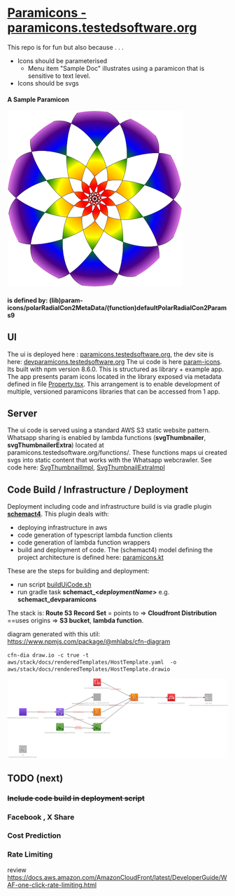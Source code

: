# [Paramicons - paramicons.testedsoftware.org](https://paramicons.testedsoftware.org/)

This repo is for fun but also because . . . 
- Icons should be parameterised
  -  Menu item "Sample Doc" illustrates using a paramicon that is sensitive to text level.
- Icons should be svgs

#### A Sample Paramicon
![](paramiconsample.svg)

#### is defined by: (lib)param-icons/polarRadialCon2MetaData/(function)defaultPolarRadialCon2Params9

## UI

The ui is deployed here : [paramicons.testedsoftware.org](https://paramicons.testedsoftware.org/), the dev site is here: [devparamicons.testedsoftware.org](https://devparamicons.testedsoftware.org/)
The ui code is here [param-icons](ui/param-icons). Its built with npm version 8.6.0.
This is structured as library + example app.  
The app presents param icons located in the library exposed via metadata defined in file [Property.tsx](ui/param-icons/src/iconz/Property.tsx). This arrangement is to enable development of multiple, versioned paramicons libraries that can be accessed from 1 app.

## Server
The ui code is served using a standard AWS S3 static website pattern.
Whatsapp sharing is enabled by lambda functions (**svgThumbnailer**, **svgThumbnailerExtra**) located at paramicons.testedsoftware.org/functions/.
These functions maps ui created svgs into static content that works with the Whatsapp webcrawler.
See code here:  [SvgThumbnailImpl](functions/src/main/kotlin/org/testedsoftware/paramicons/SvgThumbnailImpl.kt), [SvgThumbnailExtraImpl](functions/src/main/kotlin/org/testedsoftware/paramicons/SvgThumbnailExtraImpl.kt)

## Code Build / Infrastructure / Deployment

Deployment including code and infrastructure build is via gradle plugin [**schemact4**](https://github.com/typedpath/schemact4). 
This plugin deals with:
   - deploying infrastructure in aws
   - code generation of typescript lambda function clients 
   - code generation of lambda function wrappers  
   - build and deployment of code.
The (schemact4) model defining the project architecture is defined here: [paramicons.kt](buildSrc/src/main/kotlin/paramicons/schemact/Paramicons.kt)   


These are the steps for building and deployment:
  - run script [buildUiCode.sh]() 
  - run gradle task **schemact_<_deploymentName_>** e.g. **schemact_devparamicons**


The stack is: **Route 53 Record Set** = points to => **Cloudfront Distribution** ==uses origins => **S3 bucket**, **lambda function**.

diagram generated with this util:  https://www.npmjs.com/package/@mhlabs/cfn-diagram
```
cfn-dia draw.io -c true -t aws/stack/docs/renderedTemplates/HostTemplate.yaml  -o aws/stack/docs/renderedTemplates/HostTemplate.drawio
```
![](aws/stack/docs/renderedTemplates/HostTemplate.drawio.svg)

## TODO (next)
### ~~Include code build in deployment script~~
### Facebook , X Share
### Cost Prediction
### Rate Limiting 
review https://docs.aws.amazon.com/AmazonCloudFront/latest/DeveloperGuide/WAF-one-click-rate-limiting.html
